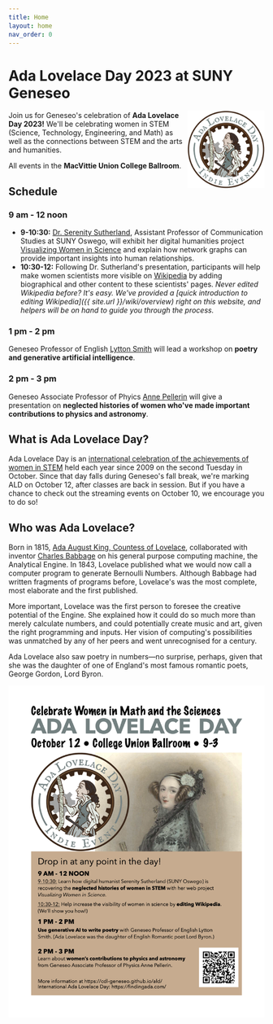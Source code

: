 ```yaml
---
title: Home
layout: home
nav_order: 0
---
```

# Ada Lovelace Day 2023 at SUNY Geneseo

<img src="images/AdaLovelaceDay_IndieEvent_transparent.jpg" style="float: right; width: 30%" alt="Ada Lovelace Day Indie Event logo" />Join us for Geneseo's celebration of **Ada Lovelace Day 2023!** We'll be celebrating women in STEM (Science, Technology, Engineering, and Math) as well as the connections between STEM and the arts and humanities.

All events in the **MacVittie Union College Ballroom**.

## Schedule

### 9 am - 12 noon

- **9-10:30:** [Dr. Serenity Sutherland](https://serenitysutherland.com/), Assistant Professor of Communication Studies at SUNY Oswego, will exhibit her digital humanities project [Visualizing Women in Science](https://diglib.amphilsoc.org/womeninscience/) and explain how network graphs can provide important insights into human relationships.
- **10:30-12:** Following Dr. Sutherland's presentation, participants will help make women scientists more visible on [Wikipedia](https://en.wikipedia.org) by adding biographical and other content to these scientists' pages. *Never edited Wikipedia before? It's easy. We've provided a [quick introduction to editing Wikipedia]({{ site.url }}/wiki/overview) right on this website, and helpers will be on hand to guide you through the process.*

### 1 pm - 2 pm

Geneseo Professor of English [Lytton Smith](https://www.geneseo.edu/english/smith) will lead a workshop on **poetry and generative artificial intelligence**.

### 2 pm - 3 pm

Geneseo Associate Professor of Phyics [Anne Pellerin](https://www.geneseo.edu/physics/pellerin) ​will give a presentation on **​neglected histories of women​ who've made important contributions to physics and astronomy**.

## What is Ada Lovelace Day?

Ada Lovelace Day is an [international celebration of the achievements of women in STEM](https://findingada.com) held each year since 2009 on the second Tuesday in October. Since that day falls during Geneseo's fall break, we're marking ALD on October 12, after classes are back in session. But if you have a chance to check out the streaming events on October 10, we encourage you to do so!

## Who was Ada Lovelace?

Born in 1815, [Ada August King, Countess of Lovelace](https://en.wikipedia.org/wiki/Ada_Lovelace), collaborated with inventor [Charles Babbage](https://en.wikipedia.org/wiki/Charles_Babbage) on his general purpose computing machine, the Analytical Engine. In 1843, Lovelace published what we would now call a computer program to generate Bernoulli Numbers. Although Babbage had written fragments of programs before, Lovelace's was the most complete, most elaborate and the first published. 

More important, Lovelace was the first person to foresee the creative potential of the Engine. She explained how it could do so much more than merely calculate numbers, and could potentially create music and art, given the right programming and inputs. Her vision of computing's possibilities was unmatched by any of her peers and went unrecognised for a century.

Ada Lovelace also saw poetry in numbers&mdash;no surprise, perhaps, given that she was the daughter of one of England's most famous romantic poets, George Gordon, Lord Byron. 

![Poster for Ada Lovelace Day 2023 at SUNY Geneseo](images/ALD_2023_poster.png)


<!--

![Ada Lovelace portrait 1838](https://upload.wikimedia.org/wikipedia/commons/2/2e/Ada_Lovelace_1838.jpg)

*Portrait of Ada Lovelace, 1838. <a href="https://commons.wikimedia.org/wiki/File:Ada_Lovelace_1838.jpg">William Henry Mote</a>, Public domain, via Wikimedia Commons*

-->

